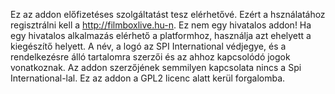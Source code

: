 Ez az addon előfizetéses szolgáltatást tesz elérhetővé. Ezért a hsználatához regisztrálni kell a http://filmboxlive.hu-n. Ez nem egy hivatalos addon! Ha egy hivatalos alkalmazás elérhető a platformhoz, használja azt ehelyett a kiegészítő helyett. A név, a logó az SPI International védjegye, és a rendelkezésre álló tartalomra szerzői és az ahhoz kapcsolódó jogok vonatkoznak.  Az addon szerzőjének semmilyen kapcsolata nincs a Spi International-lal. Ez az addon a GPL2 licenc alatt kerül forgalomba.

